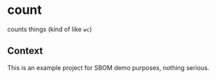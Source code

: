 # count

counts things (kind of like `wc`)

## Context

This is an example project for SBOM demo purposes, nothing serious.
